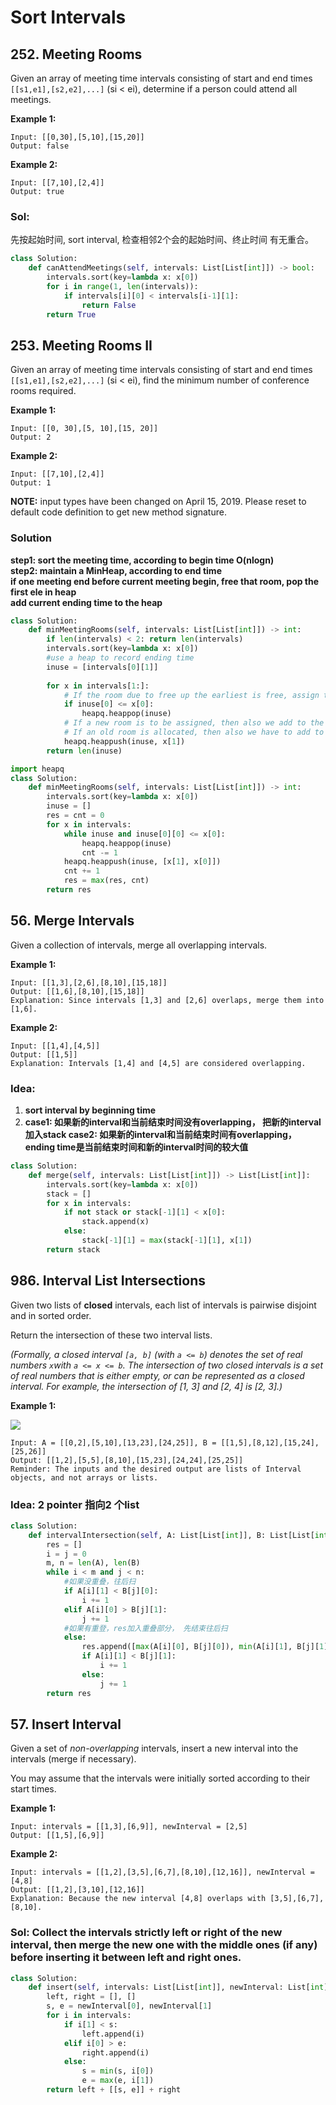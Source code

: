 # Sort Intervals

## 252. Meeting Rooms

Given an array of meeting time intervals consisting of start and end times `[[s1,e1],[s2,e2],...]` \(si &lt; ei\), determine if a person could attend all meetings.

**Example 1:**

```text
Input: [[0,30],[5,10],[15,20]]
Output: false
```

**Example 2:**

```text
Input: [[7,10],[2,4]]
Output: true
```

### Sol: 

先按起始时间, sort interval,  检查相邻2个会的起始时间、终止时间 有无重合。

```python
class Solution:
    def canAttendMeetings(self, intervals: List[List[int]]) -> bool:
        intervals.sort(key=lambda x: x[0])
        for i in range(1, len(intervals)):
            if intervals[i][0] < intervals[i-1][1]:
                return False
        return True
```

## 253. Meeting Rooms II

Given an array of meeting time intervals consisting of start and end times `[[s1,e1],[s2,e2],...]` \(si &lt; ei\), find the minimum number of conference rooms required.

**Example 1:**

```text
Input: [[0, 30],[5, 10],[15, 20]]
Output: 2
```

**Example 2:**

```text
Input: [[7,10],[2,4]]
Output: 1
```

**NOTE:** input types have been changed on April 15, 2019. Please reset to default code definition to get new method signature.

### Solution

**step1: sort the meeting time, according to begin time O\(nlogn\)  
step2:  maintain a MinHeap, according to end time  
           if one meeting end before current meeting begin, free that room, pop the first ele in heap  
           add current ending time to the heap**

```python
class Solution:
    def minMeetingRooms(self, intervals: List[List[int]]) -> int:
        if len(intervals) < 2: return len(intervals)
        intervals.sort(key=lambda x: x[0])
        #use a heap to record ending time
        inuse = [intervals[0][1]]
        
        for x in intervals[1:]:
            # If the room due to free up the earliest is free, assign that room to this meeting.
            if inuse[0] <= x[0]:
                heapq.heappop(inuse)
            # If a new room is to be assigned, then also we add to the heap,
            # If an old room is allocated, then also we have to add to the heap with updated end time.
            heapq.heappush(inuse, x[1])           
        return len(inuse)
```

```python
import heapq
class Solution:
    def minMeetingRooms(self, intervals: List[List[int]]) -> int:
        intervals.sort(key=lambda x: x[0])
        inuse = []
        res = cnt = 0
        for x in intervals:
            while inuse and inuse[0][0] <= x[0]:
                heapq.heappop(inuse)
                cnt -= 1
            heapq.heappush(inuse, [x[1], x[0]])
            cnt += 1
            res = max(res, cnt)
        return res
```

## 56. Merge Intervals

Given a collection of intervals, merge all overlapping intervals.

**Example 1:**

```text
Input: [[1,3],[2,6],[8,10],[15,18]]
Output: [[1,6],[8,10],[15,18]]
Explanation: Since intervals [1,3] and [2,6] overlaps, merge them into [1,6].
```

**Example 2:**

```text
Input: [[1,4],[4,5]]
Output: [[1,5]]
Explanation: Intervals [1,4] and [4,5] are considered overlapping.
```

### Idea: 

1. **sort interval by beginning time**
2. **case1: 如果新的interval和当前结束时间没有overlapping， 把新的interval加入stack case2: 如果新的interval和当前结束时间有overlapping， ending time是当前结束时间和新的interval时间的较大值**

```python
class Solution:
    def merge(self, intervals: List[List[int]]) -> List[List[int]]:
        intervals.sort(key=lambda x: x[0])
        stack = []
        for x in intervals:
            if not stack or stack[-1][1] < x[0]:
                stack.append(x)
            else:
                stack[-1][1] = max(stack[-1][1], x[1])
        return stack
```

## 986. Interval List Intersections

Given two lists of **closed** intervals, each list of intervals is pairwise disjoint and in sorted order.

Return the intersection of these two interval lists.

_\(Formally, a closed interval `[a, b]` \(with `a <= b`\) denotes the set of real numbers `x`with `a <= x <= b`.  The intersection of two closed intervals is a set of real numbers that is either empty, or can be represented as a closed interval.  For example, the intersection of \[1, 3\] and \[2, 4\] is \[2, 3\].\)_

**Example 1:**

![](https://assets.leetcode.com/uploads/2019/01/30/interval1.png)

```text
Input: A = [[0,2],[5,10],[13,23],[24,25]], B = [[1,5],[8,12],[15,24],[25,26]]
Output: [[1,2],[5,5],[8,10],[15,23],[24,24],[25,25]]
Reminder: The inputs and the desired output are lists of Interval objects, and not arrays or lists.
```

### Idea:  2 pointer 指向2 个list

```python
class Solution:
    def intervalIntersection(self, A: List[List[int]], B: List[List[int]]) -> List[List[int]]:
        res = []
        i = j = 0
        m, n = len(A), len(B)
        while i < m and j < n:
            #如果没重叠，往后扫
            if A[i][1] < B[j][0]:
                i += 1
            elif A[i][0] > B[j][1]:
                j += 1
            #如果有重登，res加入重叠部分， 先结束往后扫
            else:                
                res.append([max(A[i][0], B[j][0]), min(A[i][1], B[j][1])])
                if A[i][1] < B[j][1]:
                    i += 1
                else:
                    j += 1
        return res
```

## 57. Insert Interval

Given a set of _non-overlapping_ intervals, insert a new interval into the intervals \(merge if necessary\).

You may assume that the intervals were initially sorted according to their start times.

**Example 1:**

```text
Input: intervals = [[1,3],[6,9]], newInterval = [2,5]
Output: [[1,5],[6,9]]
```

**Example 2:**

```text
Input: intervals = [[1,2],[3,5],[6,7],[8,10],[12,16]], newInterval = [4,8]
Output: [[1,2],[3,10],[12,16]]
Explanation: Because the new interval [4,8] overlaps with [3,5],[6,7],[8,10].
```

### Sol: Collect the intervals strictly left or right of the new interval, then merge the new one with the middle ones \(if any\) before inserting it between left and right ones.

```python
class Solution:
    def insert(self, intervals: List[List[int]], newInterval: List[int]) -> List[List[int]]:
        left, right = [], []
        s, e = newInterval[0], newInterval[1]
        for i in intervals:
            if i[1] < s:
                left.append(i)
            elif i[0] > e:
                right.append(i)
            else:
                s = min(s, i[0])
                e = max(e, i[1])
        return left + [[s, e]] + right
```

